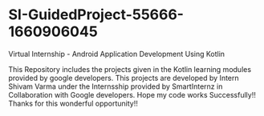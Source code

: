 # SI-GuidedProject-55666-1660906045
Virtual Internship - Android Application Development Using Kotlin

This Repository includes the projects given in the Kotlin learning modules provided by google developers.
This projects are developed by Intern Shivam Varma under the Internsship provided by SmartInternz in Collaboration with Google developers.
Hope my code works Successfully!!
Thanks for this wonderful opportunity!!
